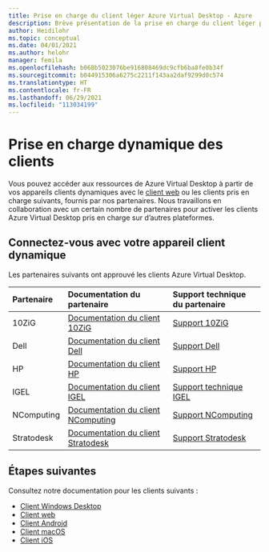 ```yaml
---
title: Prise en charge du client léger Azure Virtual Desktop - Azure
description: Brève présentation de la prise en charge du client léger pour Azure Virtual Desktop.
author: Heidilohr
ms.topic: conceptual
ms.date: 04/01/2021
ms.author: helohr
manager: femila
ms.openlocfilehash: b068b5023076be916808469dc9cfb6ba8fe0b34f
ms.sourcegitcommit: b044915306a6275c2211f143aa2daf9299d0c574
ms.translationtype: HT
ms.contentlocale: fr-FR
ms.lasthandoff: 06/29/2021
ms.locfileid: "113034199"
---
```

# <a name="thin-client-support"></a>Prise en charge dynamique des clients

Vous pouvez accéder aux ressources de Azure Virtual Desktop à partir de vos appareils clients dynamiques avec le [client web](connect-web.md) ou les clients pris en charge suivants, fournis par nos partenaires. Nous travaillons en collaboration avec un certain nombre de partenaires pour activer les clients Azure Virtual Desktop pris en charge sur d’autres plateformes.

## <a name="connect-with-your-thin-client-device"></a>Connectez-vous avec votre appareil client dynamique

Les partenaires suivants ont approuvé les clients Azure Virtual Desktop.

|Partenaire|Documentation du partenaire|Support technique du partenaire|
|:------|:--------------------|:--------------|
|10ZiG |[Documentation du client 10ZiG](https://www.10zig.com/about/microsoft-windows-virtual-desktop)|[Support 10ZiG](https://www.10zig.com/resources/support_faq)|
|Dell |[Documentation du client Dell](https://www.delltechnologies.com/en-us/collaterals/unauth/data-sheets/products/thin-clients/dell-thinos-9-for-microsoft-wvd.pdf)|[Support Dell](https://www.dell.com/support)|
|HP |[Documentation du client HP](https://h20195.www2.hp.com/v2/GetDocument.aspx?docname=c07051097)|[Support HP](https://support.hp.com/us-en/products/workstations-thin-clients)|
|IGEL |[Documentation du client IGEL](https://www.igel.com/igel-solution-family/windows-virtual-desktop/)|[Support technique IGEL](https://www.igel.com/support/)|
|NComputing |[Documentation du client NComputing](https://www.ncomputing.com/microsoft)|[Support NComputing](https://www.ncomputing.com/support/support-options)|
|Stratodesk |[Documentation du client Stratodesk](https://www.stratodesk.com/kb/Microsoft_Windows_Virtual_Desktop_(WVD))|[Support Stratodesk](https://www.stratodesk.com/support/)|

## <a name="next-steps"></a>Étapes suivantes

Consultez notre documentation pour les clients suivants :

- [Client Windows Desktop](connect-windows-7-10.md)
- [Client web](connect-web.md)
- [Client Android](connect-android.md)
- [Client macOS](connect-macos.md)
- [Client iOS](connect-ios.md)
